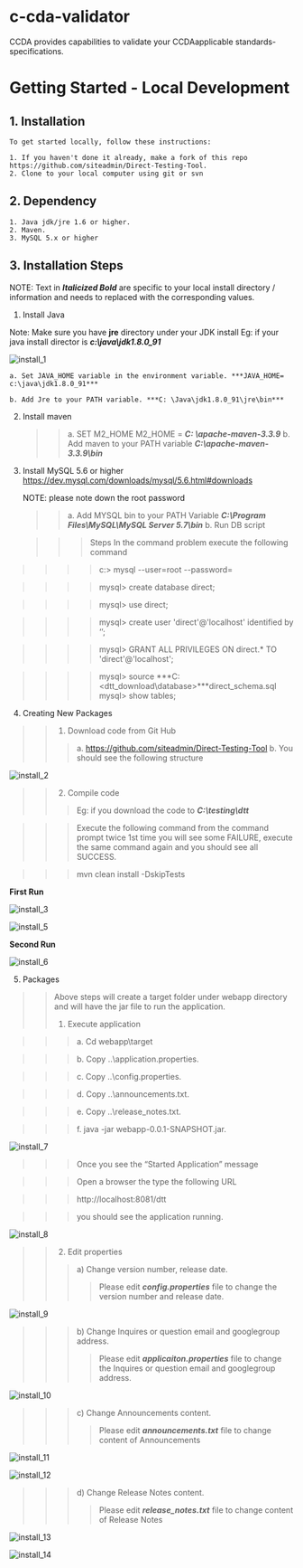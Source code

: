 # c-cda-validator
CCDA provides capabilities to validate your CCDAapplicable standards-specifications.
# Getting Started - Local Development

## 1. Installation
	To get started locally, follow these instructions:
	
	1. If you haven't done it already, make a fork of this repo https://github.com/siteadmin/Direct-Testing-Tool.
	2. Clone to your local computer using git or svn
	
## 2. Dependency
	1. Java jdk/jre 1.6 or higher.
	2. Maven.
	3. MySQL 5.x or higher
	
## 3. Installation Steps

NOTE: Text in ***Italicized Bold*** are specific to your local install directory / information and needs to replaced with the corresponding values.

 1. Install Java
  
  Note: Make sure you have  **jre** directory under your JDK install 
  Eg: if your java install director is ***c:\java\jdk1.8.0_91***

  ![install_1](https://user-images.githubusercontent.com/20687947/56751121-48a17c80-6753-11e9-8735-310cf56da65b.png)
  
    a. Set JAVA_HOME variable in the environment variable. ***JAVA_HOME= c:\java\jdk1.8.0_91***
   
    b. Add Jre to your PATH variable. ***C: \Java\jdk1.8.0_91\jre\bin***

2.  Install maven

	>> a. SET M2_HOME	M2_HOME = ***C: \apache-maven-3.3.9***
	>> b. Add maven to your PATH variable	***C:\apache-maven-3.3.9\bin***
	
3.	Install MySQL 5.6 or higher https://dev.mysql.com/downloads/mysql/5.6.html#downloads

	NOTE: please note down the root password 
	>> a. Add MYSQL bin to your PATH Variable ***C:\Program Files\MySQL\MySQL Server 5.7\bin***
	>> b. Run DB script

	>>> Steps
	>>> In the command problem execute the following command

>>>> c:\> mysql --user=root --password=***<provide your root password>***

>>>> mysql> create database direct;

>>>> mysql> use direct;

>>>> mysql> create user 'direct'@'localhost' identified by ‘’;

>>>> mysql> GRANT ALL PRIVILEGES ON direct.* TO 'direct'@'localhost';

>>>> mysql> source ***C:\<dtt_download\database\>\***direct_schema.sql
>>>> mysql> show tables;


4.	Creating New Packages

>> 1. Download code from Git Hub
>>> a. https://github.com/siteadmin/Direct-Testing-Tool
>>> b. You should see the following structure
 
![install_2](https://user-images.githubusercontent.com/20687947/56751203-84d4dd00-6753-11e9-98e0-7e7a36b1a88c.png)

>> 2. Compile code
>>> Eg: if you download the code to ***C:\testing\dtt***
	
>>> Execute the following command from the command prompt twice 1st time you will see some FAILURE, execute the same command again and you should see all SUCCESS.

>>> mvn clean install -DskipTests

**First Run**

![install_3](https://user-images.githubusercontent.com/20687947/56751207-869ea080-6753-11e9-867b-4e8d87673795.png)

![install_5](https://user-images.githubusercontent.com/20687947/56751227-90280880-6753-11e9-9ca3-41f945586960.png)

**Second Run**


![install_6](https://user-images.githubusercontent.com/20687947/56751231-928a6280-6753-11e9-9984-a7e46960a4d9.png)

5.	Packages
>> Above steps will create a target folder under webapp directory and will have the jar file to run the application.
>> 1. Execute application

>>> a. Cd webapp\target

>>> b. Copy ..\application.properties.

>>> c. Copy ..\config.properties.

>>> d. Copy ..\announcements.txt.

>>> e. Copy ..\release_notes.txt.

>>> f. java -jar webapp-0.0.1-SNAPSHOT.jar.

![install_7](https://user-images.githubusercontent.com/20687947/56751235-93bb8f80-6753-11e9-9a56-3545e7eff4d2.png)

>>> Once you see the “Started Application” message

>>> Open a browser the type the following URL

>>> http://localhost:8081/dtt

>>> you should see the application running.

![install_8](https://user-images.githubusercontent.com/20687947/56751239-94ecbc80-6753-11e9-8bfa-a5b9960842cc.png)

>> 2. Edit properties
>>> a) Change version number, release date.
>>>> Please edit ***config.properties*** file to change the version number and release date.

![install_9](https://user-images.githubusercontent.com/20687947/56751241-961de980-6753-11e9-8222-1266e145f08d.png)

>>> b) Change Inquires or question email and googlegroup address.
>>>> Please edit ***applicaiton.properties*** file to change the Inquires or question email and googlegroup address.

![install_10](https://user-images.githubusercontent.com/20687947/56751253-9c13ca80-6753-11e9-9c80-2b5d75bbb77d.png)

>>> c) Change Announcements content.
>>>> Please edit ***announcements.txt*** file to change content of Announcements

![install_11](https://user-images.githubusercontent.com/20687947/56751257-9d44f780-6753-11e9-925e-6de22ba09814.png)

![install_12](https://user-images.githubusercontent.com/20687947/56751260-a0d87e80-6753-11e9-861c-f9300fe3c696.png)

>>> d) Change Release Notes content.
>>>> Please edit ***release_notes.txt*** file to change content of Release Notes

![install_13](https://user-images.githubusercontent.com/20687947/56751264-a33ad880-6753-11e9-8a41-5091a6461cd6.png)

![install_14](https://user-images.githubusercontent.com/20687947/56751270-a46c0580-6753-11e9-9907-d6bf4a3f3c6f.png)
